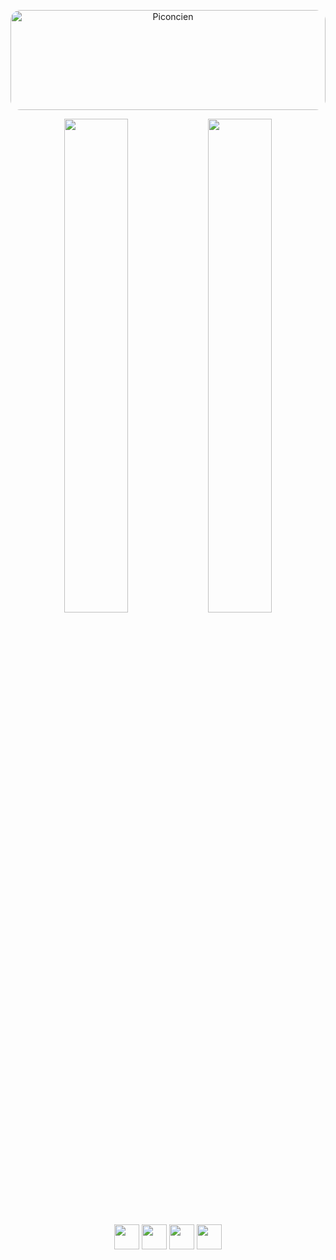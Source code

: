 
<p align="center">
  <img src="https://github.com/entlv/learning-journey/blob/main/piconcien.png?raw=true"
       alt="Piconcien"
       style="width: 100%; height: auto; max-height: 160px; border-radius: 16px; object-fit: cover;" />
</p>

<p align="center">
  <img src="https://github-readme-stats.vercel.app/api?username=entlv&show_icons=true&theme=transparent" width="45%" />
  <img src="https://github-readme-streak-stats.herokuapp.com/?user=entlv&theme=transparent" width="45%" />
</p>

<!--<p align="center">
  <img src="https://github-readme-stats.vercel.app/api/top-langs/?username=entlv&layout=compact&theme=transparent" width="30%" />
</p>-->


<p align="center">
  <img src="https://cdn.jsdelivr.net/gh/devicons/devicon/icons/cplusplus/cplusplus-original.svg" width="40" />
  <img src="https://cdn.jsdelivr.net/gh/devicons/devicon/icons/python/python-original.svg" width="40" />
  <img src="https://cdn.jsdelivr.net/gh/devicons/devicon/icons/javascript/javascript-original.svg" width="40" />
  <img src="https://cdn.jsdelivr.net/gh/devicons/devicon/icons/linux/linux-original.svg" width="40" />
</p>
